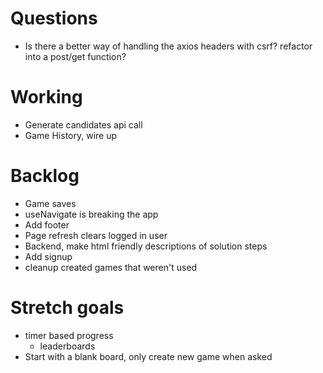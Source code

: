 # Questions
- Is there a better way of handling the axios headers with csrf? refactor into a post/get function?


# Working
- Generate candidates api call
- Game History, wire up


# Backlog
- Game saves
- useNavigate is breaking the app
- Add footer
- Page refresh clears logged in user
- Backend, make html friendly descriptions of solution steps
- Add signup
- cleanup created games that weren't used

# Stretch goals
- timer based progress
  - leaderboards
- Start with a blank board, only create new game when asked
